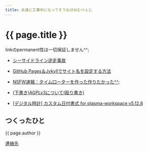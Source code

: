 ```yaml
---
title: 永遠に工事中になってそうなほおむぺぇじ
---
```


# {{ page.title }}

linkのpermanent性は一切保証しません^^;

- [シーサイドライン逆走事故](/makeshift/201909_seasideline.md)
- [GitHub Pages＆Jykyllでサイト名を設定する方法](/makeshift/github-pages-and-jekyll.md)
- [NSFW速報：夕イム口ー夕ーを作った作りたかった^^;](/makeshift/20191209_timerotor/)
- [(下書き)AGPLv3について(殴り書き)](/makeshift/20200108_agpl-v3-section13.html)

- [\[デジタル時計\] カスタム日付書式 for plasma-workspace v5.12.8](/one/2020/02/16/plasma-digital-clock/)


## つくったひと
{{ page.author }}

[連絡先](/contacts.html)
